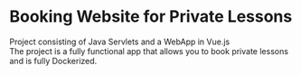 # Booking Website for Private Lessons
Project consisting of Java Servlets and a WebApp in Vue.js <br>
The project is a fully functional app that allows you to book private lessons and is fully Dockerized.
